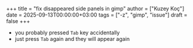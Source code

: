 +++
title = "fix disappeared side panels in gimp"
author = ["Kuzey Koç"]
date = 2025-09-13T00:00:00+03:00
tags = ["-z", "gimp", "issue"]
draft = false
+++

-   you probably pressed `Tab` key accidentally
-   just press `Tab` again and they will appear again
